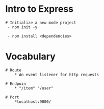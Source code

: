 # Intro to Express

    # Initialize a new mode project
     - npm init -y

     - npm install <dependencies>

# Vocabulary

    # Route
        * An event listener for http requests

    # Endpoin
        * "/item" "/user"

    # Port
        *localhost:9000/
